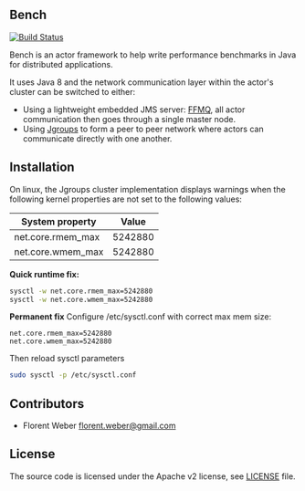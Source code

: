 ## Bench
[![Build Status](https://travis-ci.org/florentw/bench.svg?branch=master)](https://travis-ci.org/florentw/bench)

Bench is an actor framework to help write performance benchmarks in Java for distributed applications.

It uses Java 8 and the network communication layer within the actor's cluster can be switched to either:
- Using a lightweight embedded JMS server: [FFMQ](http://timewalker74.github.io/ffmq/), all actor communication then goes through a single master node.
- Using [Jgroups](http://www.jgroups.org/) to form a peer to peer network where actors can communicate directly with one another.

## Installation
On linux, the Jgroups cluster implementation displays warnings when the following kernel properties are not set to the following values:

System property  |Value 
-----------------|-------
net.core.rmem_max|5242880
net.core.wmem_max|5242880

**Quick runtime fix:**
```bash
sysctl -w net.core.rmem_max=5242880
sysctl -w net.core.wmem_max=5242880
```

**Permanent fix**
Configure /etc/sysctl.conf with correct max mem size:
```
net.core.rmem_max=5242880
net.core.wmem_max=5242880
```

Then reload sysctl parameters
```bash
sudo sysctl -p /etc/sysctl.conf
```

## Contributors
* Florent Weber <florent.weber@gmail.com>

## License
The source code is licensed under the Apache v2 license, see [LICENSE](./blob/master/LICENSE) file.
